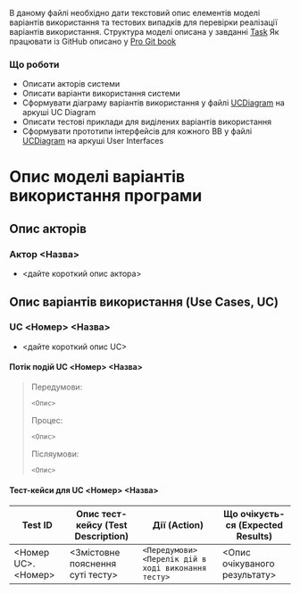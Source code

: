В даному файлі необхідно дати текстовий опис елементів моделі варіантів використання та тестових випадків для перевірки реалізації варіантів використання.
Структура моделі описана у завданні [Task]
Як працювати із GitHub описано у [Pro Git book]

### Що роботи

 - Описати акторів системи
 - Описати варіанти використання системи
 - Сформувати діаграму варіантів використання у файлі [UCDiagram] на аркуші UC Diagram
 - Описати тестові приклади для виділених варіантів використання
 - Сформувати прототипи інтерфейсів для кожного ВВ у файлі [UCDiagram] на аркуші User Interfaces

# Опис моделі варіантів використання програми

## Опис акторів

### Актор <Назва>
 - <дайте короткий опис актора>
 
## Опис варіантів використання (Use Cases, UC)

### UC <Номер> <Назва>
  - <дайте короткий опис UC>
  
#### Потік подій UC <Номер> <Назва>

> Передумови: 
> ```sh
> <Опис>
> ```
> Процес: 
> ```sh
> <Опис>
> ```
> 
> Післяумови: 
> ```sh
> <Опис>
> ```

#### Тест-кейси для UC <Номер> <Назва>

| Test ID | Опис тест-кейсу (Test Description) | Дії (Action) | Що очікуєть-ся (Expected Results) |
| ------ | ------ | ------ | ------ |
| <Номер UC>.<Номер> | <Змістовне пояснення суті тесту>	| ``` <Передумови> ``` ``` <Перелік дій в ході виконання тесту>	``` | <Опис очікуваного результату> |

[//]: # (Нижче наведені посилання, які використовуються в тексті)


   [Task]: <https://mix.sumdu.edu.ua/study_tools/drop/start/426513?referer=https%3A%2F%2Fmix.sumdu.edu.ua%2Ftextbooks%2F2957%2Findex.html>
   [UCDiagram]: <https://drive.google.com/file/d/1w1u7GFtjviYnltZdpP4IRn0Mg9JNp6aR/view?usp=sharing>
    [Pro Git book]: <https://git-scm.com/book/uk/v2>
